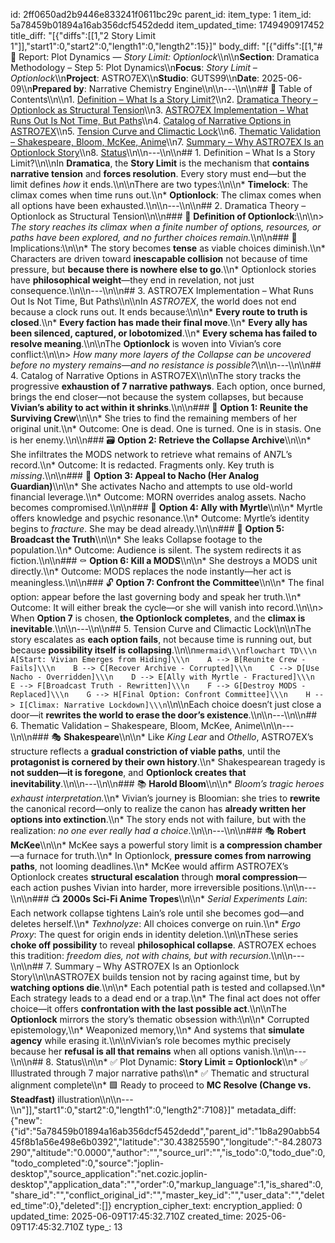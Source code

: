 id: 2ff0650ad2b9446e833241f0611bc29c
parent_id: 
item_type: 1
item_id: 5a78459b01894a16ab356dcf5452dedd
item_updated_time: 1749490917452
title_diff: "[{\"diffs\":[[1,\"2 Story Limit 1\"]],\"start1\":0,\"start2\":0,\"length1\":0,\"length2\":15}]"
body_diff: "[{\"diffs\":[[1,\"# 📘 Report: Plot Dynamics — *Story Limit: Optionlock*\\\n\\\n**Section**: Dramatica Methodology – Step 5: Plot Dynamics\\\n**Focus**: *Story Limit – Optionlock*\\\n**Project**: ASTRO7EX\\\n**Studio**: GUTS99\\\n**Date**: 2025-06-09\\\n**Prepared by**: Narrative Chemistry Engine\\\n\\\n---\\\n\\\n## 📓 Table of Contents\\\n\\\n1. [Definition – What Is a Story Limit?](#1-definition--what-is-a-story-limit)\\\n2. [Dramatica Theory – Optionlock as Structural Tension](#2-dramatica-theory--optionlock-as-structural-tension)\\\n3. [ASTRO7EX Implementation – What Runs Out Is Not Time, But Paths](#3-astro7ex-implementation--what-runs-out-is-not-time-but-paths)\\\n4. [Catalog of Narrative Options in ASTRO7EX](#4-catalog-of-narrative-options-in-astro7ex)\\\n5. [Tension Curve and Climactic Lock](#5-tension-curve-and-climactic-lock)\\\n6. [Thematic Validation – Shakespeare, Bloom, McKee, Anime](#6-thematic-validation--shakespeare-bloom-mckee-anime)\\\n7. [Summary – Why ASTRO7EX Is an Optionlock Story](#7-summary--why-astro7ex-is-an-optionlock-story)\\\n8. [Status](#8-status)\\\n\\\n---\\\n\\\n## 1. Definition – What Is a Story Limit?\\\n\\\nIn **Dramatica**, the **Story Limit** is the mechanism that **contains narrative tension** and **forces resolution**. Every story must end—but the limit defines *how* it ends.\\\n\\\nThere are two types:\\\n\\\n* **Timelock**: The climax comes when time runs out.\\\n* **Optionlock**: The climax comes when all options have been exhausted.\\\n\\\n---\\\n\\\n## 2. Dramatica Theory – Optionlock as Structural Tension\\\n\\\n### 📌 **Definition of Optionlock**:\\\n\\\n> *The story reaches its climax when a finite number of options, resources, or paths have been explored, and no further choices remain.*\\\n\\\n### 🧠 Implications:\\\n\\\n* The story becomes **tense** as viable choices diminish.\\\n* Characters are driven toward **inescapable collision** not because of time pressure, but **because there is nowhere else to go**.\\\n* Optionlock stories have **philosophical weight**—they end in revelation, not just consequence.\\\n\\\n---\\\n\\\n## 3. ASTRO7EX Implementation – What Runs Out Is Not Time, But Paths\\\n\\\nIn *ASTRO7EX*, the world does not end because a clock runs out. It ends because:\\\n\\\n* **Every route to truth is closed**.\\\n* **Every faction has made their final move**.\\\n* **Every ally has been silenced, captured, or lobotomized**.\\\n* **Every schema has failed to resolve meaning**.\\\n\\\nThe **Optionlock** is woven into Vivian’s core conflict:\\\n\\\n> *How many more layers of the Collapse can be uncovered before no mystery remains—and no resistance is possible?*\\\n\\\n---\\\n\\\n## 4. Catalog of Narrative Options in ASTRO7EX\\\n\\\nThe story tracks the progressive **exhaustion of 7 narrative pathways**. Each option, once burned, brings the end closer—not because the system collapses, but because **Vivian’s ability to act within it shrinks**.\\\n\\\n### 🔐 **Option 1: Reunite the Surviving Crew**\\\n\\\n* She tries to find the remaining members of her original unit.\\\n* Outcome: One is dead. One is turned. One is in stasis. One is her enemy.\\\n\\\n### 🗃️ **Option 2: Retrieve the Collapse Archive**\\\n\\\n* She infiltrates the MODS network to retrieve what remains of AN7L’s record.\\\n* Outcome: It is redacted. Fragments only. Key truth is *missing*.\\\n\\\n### 🤝 **Option 3: Appeal to Nacho (Her Analog Guardian)**\\\n\\\n* She activates Nacho and attempts to use old-world financial leverage.\\\n* Outcome: MORN overrides analog assets. Nacho becomes compromised.\\\n\\\n### 👤 **Option 4: Ally with Myrtle**\\\n\\\n* Myrtle offers knowledge and psychic resonance.\\\n* Outcome: Myrtle’s identity begins to *fracture*. She may be dead already.\\\n\\\n### 🧠 **Option 5: Broadcast the Truth**\\\n\\\n* She leaks Collapse footage to the population.\\\n* Outcome: Audience is silent. The system redirects it as fiction.\\\n\\\n### ⚰️ **Option 6: Kill a MODS**\\\n\\\n* She destroys a MODS unit directly.\\\n* Outcome: MODS replaces the node instantly—her act is meaningless.\\\n\\\n### 🔓 **Option 7: Confront the Committee**\\\n\\\n* The final option: appear before the last governing body and speak her truth.\\\n* Outcome: It will either break the cycle—or she will vanish into record.\\\n\\\n> When **Option 7** is chosen, **the Optionlock completes**, and the **climax is inevitable**.\\\n\\\n---\\\n\\\n## 5. Tension Curve and Climactic Lock\\\n\\\nThe story escalates as **each option fails**, not because time is running out, but because **possibility itself is collapsing**.\\\n\\\n```mermaid\\\nflowchart TD\\\n    A[Start: Vivian Emerges from Hiding]\\\n    A --> B[Reunite Crew - Fails]\\\n    B --> C[Recover Archive - Corrupted]\\\n    C --> D[Use Nacho - Overridden]\\\n    D --> E[Ally with Myrtle - Fractured]\\\n    E --> F[Broadcast Truth - Rewritten]\\\n    F --> G[Destroy MODS - Replaced]\\\n    G --> H[Final Option: Confront Committee]\\\n    H --> I[Climax: Narrative Lockdown]\\\n```\\\n\\\nEach choice doesn’t just close a door—it **rewrites the world to erase the door’s existence**.\\\n\\\n---\\\n\\\n## 6. Thematic Validation – Shakespeare, Bloom, McKee, Anime\\\n\\\n---\\\n\\\n### 🎭 **Shakespeare**\\\n\\\n* Like *King Lear* and *Othello*, ASTRO7EX’s structure reflects a **gradual constriction of viable paths**, until the **protagonist is cornered by their own history**.\\\n* Shakespearean tragedy is **not sudden—it is foregone**, and **Optionlock creates that inevitability**.\\\n\\\n---\\\n\\\n### 📚 **Harold Bloom**\\\n\\\n* *Bloom’s tragic heroes exhaust interpretation.*\\\n* Vivian’s journey is Bloomian: she tries to **rewrite** the canonical record—only to realize the canon has **already written her options into extinction**.\\\n* The story ends not with failure, but with the realization: *no one ever really had a choice*.\\\n\\\n---\\\n\\\n### 🎭 **Robert McKee**\\\n\\\n* McKee says a powerful story limit is **a compression chamber**—a furnace for truth.\\\n* In Optionlock, **pressure comes from narrowing paths**, not looming deadlines.\\\n* McKee would affirm ASTRO7EX’s Optionlock creates **structural escalation** through **moral compression**—each action pushes Vivian into harder, more irreversible positions.\\\n\\\n---\\\n\\\n### 📺 **2000s Sci-Fi Anime Tropes**\\\n\\\n* *Serial Experiments Lain*: Each network collapse tightens Lain’s role until she becomes god—and deletes herself.\\\n* *Texhnolyze*: All choices converge on ruin.\\\n* *Ergo Proxy*: The quest for origin ends in identity deletion.\\\n\\\nThese series **choke off possibility** to reveal **philosophical collapse**. ASTRO7EX echoes this tradition: *freedom dies, not with chains, but with recursion*.\\\n\\\n---\\\n\\\n## 7. Summary – Why ASTRO7EX Is an Optionlock Story\\\n\\\nASTRO7EX builds tension not by racing against time, but by **watching options die**.\\\n\\\n* Each potential path is tested and collapsed.\\\n* Each strategy leads to a dead end or a trap.\\\n* The final act does not offer choice—it offers **confrontation with the last possible act**.\\\n\\\nThe **Optionlock** mirrors the story’s thematic obsession with:\\\n\\\n* Corrupted epistemology,\\\n* Weaponized memory,\\\n* And systems that **simulate agency** while erasing it.\\\n\\\nVivian’s role becomes mythic precisely because her **refusal is all that remains** when all options vanish.\\\n\\\n---\\\n\\\n## 8. Status\\\n\\\n* ✅ Plot Dynamic: **Story Limit = Optionlock**\\\n* ✅ Illustrated through 7 major narrative paths\\\n* ✅ Thematic and structural alignment complete\\\n* 🟩 Ready to proceed to **MC Resolve (Change vs. Steadfast)** illustration\\\n\\\n---\\\n\"]],\"start1\":0,\"start2\":0,\"length1\":0,\"length2\":7108}]"
metadata_diff: {"new":{"id":"5a78459b01894a16ab356dcf5452dedd","parent_id":"1b8a290abb5445f8b1a56e498e6b0392","latitude":"30.43825590","longitude":"-84.28073290","altitude":"0.0000","author":"","source_url":"","is_todo":0,"todo_due":0,"todo_completed":0,"source":"joplin-desktop","source_application":"net.cozic.joplin-desktop","application_data":"","order":0,"markup_language":1,"is_shared":0,"share_id":"","conflict_original_id":"","master_key_id":"","user_data":"","deleted_time":0},"deleted":[]}
encryption_cipher_text: 
encryption_applied: 0
updated_time: 2025-06-09T17:45:32.710Z
created_time: 2025-06-09T17:45:32.710Z
type_: 13